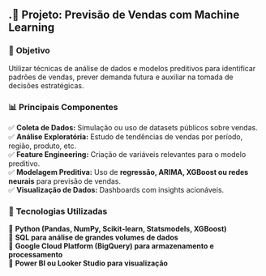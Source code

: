 ## .🔹 **Projeto: Previsão de Vendas com Machine Learning** 
 
### 📌 **Objetivo**  
Utilizar técnicas de análise de dados e modelos preditivos para identificar padrões de vendas, prever demanda futura e auxiliar na tomada de decisões estratégicas.  

### 📊 **Principais Componentes**  
✅ **Coleta de Dados:** Simulação ou uso de datasets públicos sobre vendas.  
✅ **Análise Exploratória:** Estudo de tendências de vendas por período, região, produto, etc.  
✅ **Feature Engineering:** Criação de variáveis relevantes para o modelo preditivo.  
✅ **Modelagem Preditiva:** Uso de **regressão, ARIMA, XGBoost ou redes neurais** para previsão de vendas.  
✅ **Visualização de Dados:** Dashboards com insights acionáveis.  

### 🚀 **Tecnologias Utilizadas**  
🔹 **Python (Pandas, NumPy, Scikit-learn, Statsmodels, XGBoost)**  
🔹 **SQL para análise de grandes volumes de dados**  
🔹 **Google Cloud Platform (BigQuery) para armazenamento e processamento**  
🔹 **Power BI ou Looker Studio para visualização**  

